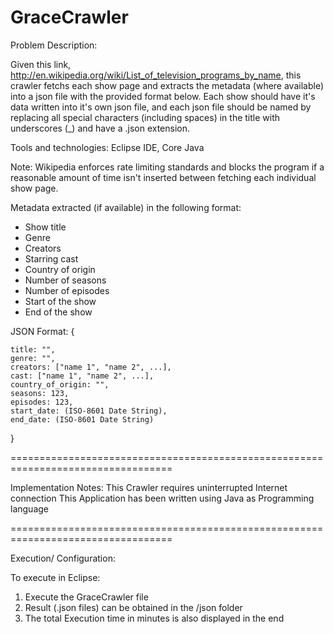 # GraceCrawler

Problem Description:

Given this link, http://en.wikipedia.org/wiki/List_of_television_programs_by_name,
this crawler fetchs each show page and extracts the metadata (where available) 
into a json file with the provided format below. Each show should have it's data
written into it's own json file, and each json file should be named by replacing
all special characters (including spaces) in the title with underscores (_) and
have a .json extension.

Tools and technologies: Eclipse IDE, Core Java

Note:
Wikipedia enforces rate limiting standards and blocks the program if a reasonable 
amount of time isn't inserted between fetching each individual show page.

Metadata extracted (if available) in the following format:
 - Show title
 - Genre
 - Creators
 - Starring cast
 - Country of origin
 - Number of seasons
 - Number of episodes
 - Start of the show
 - End of the show

JSON Format:
{

    title: "",
    genre: "",
    creators: ["name 1", "name 2", ...],
    cast: ["name 1", "name 2", ...],
    country_of_origin: "",
    seasons: 123,
    episodes: 123,
    start_date: (ISO-8601 Date String),
    end_date: (ISO-8601 Date String)
}

==================================================================================

Implementation Notes:
This Crawler requires uninterrupted Internet connection
This Application has been written using Java as Programming language

==================================================================================

Execution/ Configuration:

To execute in Eclipse:
1) Execute the GraceCrawler file
2) Result (.json files) can be obtained in the /json folder
3) The total Execution time in minutes is also displayed in the end
